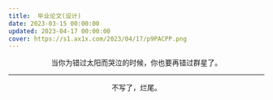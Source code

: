 ```yaml
---
title: 	毕业论文(设计)
date: 2023-03-15 00:00:00
updated: 2023-04-17 00:00:00
cover: https://s1.ax1x.com/2023/04/17/p9PACPP.png
---
```


<p style="text-align:center">当你为错过太阳而哭泣的时候，你也要再错过群星了。</p>

<!-- more -->

---

<p style="text-align:center">不写了，烂尾。</p>
